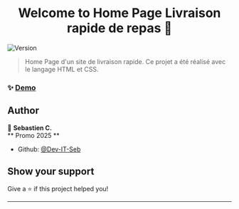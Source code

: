 <h1 align="center">Welcome to Home Page Livraison rapide de repas 👋</h1>
<p>
  <img alt="Version" src="https://img.shields.io/badge/version-1.0-blue.svg?cacheSeconds=2592000" />
</p>

> Home Page d'un site de livraison rapide. Ce projet a été réalisé avec le langage HTML et CSS.

### ✨ [Demo](https://dev-it-seb.github.io/Home-Page-Livraison-rapide/)

## Author

👤 **Sebastien C.**  
** Promo 2025 **

* Github: [@Dev-IT-Seb](https://github.com/Dev-IT-Seb)

## Show your support

Give a ⭐️ if this project helped you!

***
